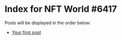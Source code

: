 # Index for NFT World #6417
Posts will be displayed in the order below:

- [Your first post](./001-first.md)

